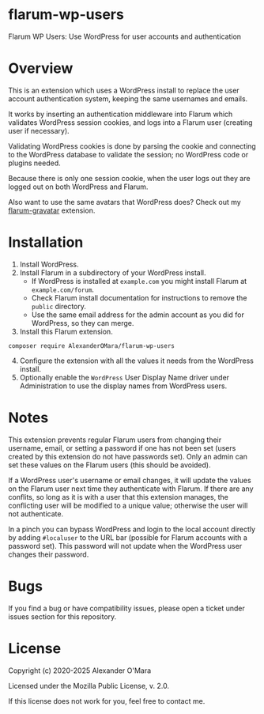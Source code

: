 # flarum-wp-users

Flarum WP Users: Use WordPress for user accounts and authentication


# Overview

This is an extension which uses a WordPress install to replace the user account authentication system, keeping the same usernames and emails.

It works by inserting an authentication middleware into Flarum which validates WordPress session cookies, and logs into a Flarum user (creating user if necessary).

Validating WordPress cookies is done by parsing the cookie and connecting to the WordPress database to validate the session; no WordPress code or plugins needed.

Because there is only one session cookie, when the user logs out they are logged out on both WordPress and Flarum.

Also want to use the same avatars that WordPress does? Check out my [flarum-gravatar](https://github.com/AlexanderOMara/flarum-gravatar) extension.


# Installation

1.  Install WordPress.
2.  Install Flarum in a subdirectory of your WordPress install.
    -   If WordPress is installed at `example.com` you might install Flarum at `example.com/forum`.
    -   Check Flarum install documentation for instructions to remove the `public` directory.
    -   Use the same email address for the admin account as you did for WordPress, so they can merge.
3.  Install this Flarum extension.
```
composer require AlexanderOMara/flarum-wp-users
```
4.  Configure the extension with all the values it needs from the WordPress install.
5.  Optionally enable the `WordPress` User Display Name driver under Administration to use the display names from WordPress users.


# Notes

This extension prevents regular Flarum users from changing their username, email, or setting a password if one has not been set (users created by this extension do not have passwords set). Only an admin can set these values on the Flarum users (this should be avoided).

If a WordPress user's username or email changes, it will update the values on the Flarum user next time they authenticate with Flarum. If there are any conflits, so long as it is with a user that this extension manages, the conflicting user will be modified to a unique value; otherwise the user will not authenticate.

In a pinch you can bypass WordPress and login to the local account directly by adding `#localuser` to the URL bar (possible for Flarum accounts with a password set). This password will not update when the WordPress user changes their password.


# Bugs

If you find a bug or have compatibility issues, please open a ticket under issues section for this repository.


# License

Copyright (c) 2020-2025 Alexander O'Mara

Licensed under the Mozilla Public License, v. 2.0.

If this license does not work for you, feel free to contact me.
